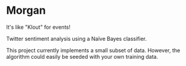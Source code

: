 Morgan
=======

It's like "Klout" for events!

Twitter sentiment analysis using a Naïve Bayes classifier. 

This project currently implements a small subset of data. However, the algorithm could easily be seeded with your own training data.

